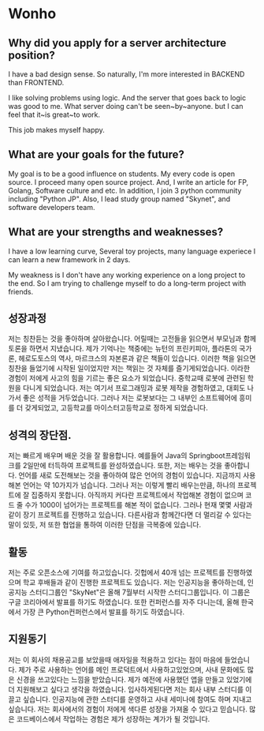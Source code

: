 # Wonho

## Why did you apply for a server architecture position?

I have a bad design sense.
So naturally,
I'm more interested in
BACKEND than FRONTEND.

I like solving problems using logic.
And the server
that goes back to logic
was good to me.
What server doing
can't be seen~by~anyone.
but I can feel that
it~is great~to work.

This job makes myself happy.

## What are your goals for the future?

My goal is
to be a good influence on students.
My every code is open source.
I proceed many open source project.
And, I write an article for FP, Golang, Software culture and etc.
In addition,
I join 3 python community including "Python JP".
Also, I lead study group named "Skynet",
and software developers team.

## What are your strengths and weaknesses?

I have a low learning curve,
Several toy projects,
many language experiece
I can learn a new framework in 2 days.

My weakness is
I don't have any working experience on
a long project to the end.
So I am trying to challenge myself
to do a long-term project with friends.

## 성장과정

저는 칭찬듣는 것을 좋아하며 살아왔습니다. 어릴때는 고전들을 읽으면서 부모님과 함께 토론을 하면서 지냈습니다. 제가 기억나는 책중에는 뉴턴의 프린키피아, 플라톤의 국가론, 헤로도토스의 역사, 마르크스의 자본론과 같은 책들이 있습니다. 이러한 책을 읽으면 칭찬을 들었기에 시작된 일이었지만 저는 책읽는 것 자체를 즐기게되었습니다. 이라한 경험이 저에게 사고의 힘을 기르는 좋은 요소가 되었습니다.
중학교때 로봇에 관련된 학원을 다니게 되었습니다. 저는 여기서 프로그래밍과 로봇 제작을 경험하였고, 대회도 나가서 좋은 성적을 거두었습니다. 그러나 저는 로봇보다는 그 내부인 소프트웨어에 흥미를 더 갖게되었고, 고등학교를 마이스터고등학교로 정하게 되었습니다.

## 성격의 장단점.

저는 빠르게 배우며 배운 것을 잘 활용합니다. 예를들어 Java의 Springboot프레임워크를 2일만에 터득하여 프로젝트를 완성하였습니다. 또한, 저는 배우는 것을 좋아합니다. 언어를 새로 도전해보는 것을 좋아하여 많은 언어의 경험이 있습니다. 지금까지 사용해본 언어는 약 10가지가 넘습니다.
그러나 저는 이렇게 빨리 배우는만큼, 하나의 프로젝트에 잘 집중하지 못합니다. 아직까지 커다란 프로젝트에서 작업해본 경험이 없으며 코드 줄 수가 1000이 넘어가는 프로젝트를 해본 적이 없습니다. 그러나 현재 몇몇 사람과 같이 장기 프로젝트를 진행하고 있습니다. 다른사람과 함께간다면 더 멀리갈 수 있다는 말이 있듯, 저 또한 협업을 통하여 이러한 단점을 극복중에 있습니다.

## 활동

저는 주로 오픈소스에 기여를 하고있습니다. 깃헙에서 40개 넘는 프로젝트를 진행하였으며 학교 후배들과 같이 진행한 프로젝트도 있습니다. 저는 인공지능을 좋아하는데, 인공지능 스터디그룹인 "SkyNet"은 올해 7월부터 시작한 스터디그룹입니다. 이 그룹은 구글 코리아에서 발표를 하기도 하였습니다. 또한 컨퍼런스를 자주 다니는데, 올해 한국에서 가장 큰 Python컨퍼런스에서 발표를 하기도 하였습니다.

## 지원동기

저는 이 회사의 채용공고를 보았을때 애자일을 적용하고 있다는 점이 마음에 들었습니다. 제가 주로 사용하는 언어를 메인 프로덕트에서 사용하고있었으며, 사내 문화에도 많은 신경을 쓰고있다는 느낌을 받았습니다. 제가 예전에 사용했던 앱을 만들고 있었기에 더 지원해보고 싶다고 생각을 하였습니다.
입사하게된다면 저는 회사 내부 스터디를 이끌고 싶습니다. 인공지능에 관한 스터디를 운영하고 사내 세미나에 참여도 하며 지내고싶습니다. 저는 회사에서의 경험이 저에게 색다른 성장을 가져올 수 있다고 믿습니다. 많은 코드베이스에서 작업하는 경험은 제가 성장하는 계가가 될 것입니다.